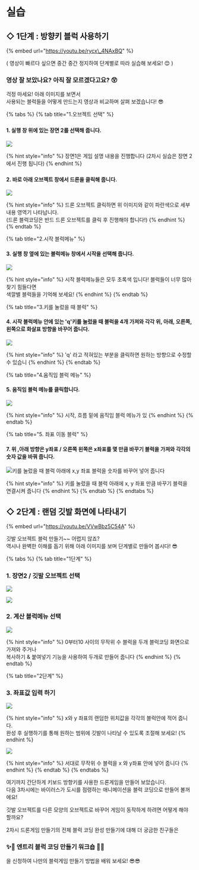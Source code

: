 # 실습

## ◇  1단계 : 방향키 블럭 사용하기

{% embed url="https://youtu.be/rycx\_4NAxBQ" %}

\( 영상이 빠르다 싶으면 중간 중간 정지하여 단계별로 따라 실습해 보세요! 😊 \)  
  


### 영상 잘 보았나요? 아직 잘 모르겠다고요? 😲

  
  
걱정 마세요! 아래 이미지를 보면서  
사용되는 블럭들을 어떻게 만드는지 영상과 비교하며 살펴 보겠습니다!  😎  


{% tabs %}
{% tab title="1.오브젝트 선택" %}
### 

#### 1. 실행 창 위에 있는 장면 2를 선택해 줍니다.

![](../../.gitbook/assets/0.png)

{% hint style="info" %}
장면1은 게임 설명 내용을 진행합니다 \(2차시 실습은 장면 2에서 진행 됩니다\)
{% endhint %}

### 

#### 2. 바로 아래 오브젝트 창에서 드론을 클릭해 줍니다.

![](../../.gitbook/assets/1%20%281%29.png)

{% hint style="info" %}
드론 오브젝트 클릭하면 위 이미지와 같이 파란색으로 세부 내용 영역기 나타납니다.  
\(드론 블럭코딩은 반드 드론 오브젝트를 클릭 후 진행해야 합니다!\) 
{% endhint %}
{% endtab %}

{% tab title="2.시작 블럭메뉴" %}
#### 3. 실행 창 옆에 있는 블럭메뉴 창에서 시작을 선택해 줍니다.

![](../../.gitbook/assets/2%20%281%29.png)

{% hint style="info" %}
시작 블럭메뉴들은 모두 초록색 입니다! 블럭들이 너무 많아 찾기 힘들다면   
색깔별 블럭들을 기억해 보세요!
{% endhint %}
{% endtab %}

{% tab title="3.키를 눌렀을 때 블럭" %}
#### 4. 시작 블럭메뉴 안에 있는 'q'키를 눌렀을 때 블럭을 4개 가져와 각각 위, 아래, 오른쪽, 왼쪽으로 화살표 방향을 바꾸어 줍니다.

![](../../.gitbook/assets/3.png)

{% hint style="info" %}
'q' 라고 적혀있는 부분을 클릭하면 원하는 방향으로 수정할 수 있습니
{% endhint %}
{% endtab %}

{% tab title="4.움직임 블럭 메뉴" %}
#### 5. 움직임 블럭 메뉴를 클릭합니다.

![](../../.gitbook/assets/4.png)

{% hint style="info" %}
시작, 흐름 밑에 움직임 블럭 메뉴가 있
{% endhint %}
{% endtab %}

{% tab title="5. 좌표 이동 블럭" %}
#### 7. 위 ,아래 방향은 y좌표 / 오른쪽 왼쪽은 x좌표를 몇 만큼 바꾸기 블럭을 가져와 각각의  숫자 값을 바꿔 줍니다.

![&#xD0A4;&#xB97C; &#xB20C;&#xB800;&#xC744; &#xB54C; &#xBE14;&#xB7ED; &#xC544;&#xB798;&#xC5D0; x,y &#xC88C;&#xD45C; &#xBE14;&#xB7ED;&#xC744; &#xC22B;&#xC790;&#xB97C; &#xBC14;&#xAFB8;&#xC5B4; &#xB123;&#xC5B4; &#xC90D;&#xB2C8;&#xB2E4; ](../../.gitbook/assets/5.png)

{% hint style="info" %}
키를 눌렀을 때 블럭 아래에  x, y 좌표 만큼 바꾸기 블럭을 연결시켜 줍니다
{% endhint %}
{% endtab %}
{% endtabs %}

  


## ◇  2단계 : 랜덤 깃발 화면에 나타내기

{% embed url="https://youtu.be/VVwBbz5C54A" %}

  
  
깃발 오브젝트 블럭 만들기~~ 어렵지 않죠?  
역시나 완벽한 이해를 돕기 위해 아래 이미지를 보며 단계별로 만들어 봅시다! 😎

{% tabs %}
{% tab title="1단계" %}
### 1. 장면2 / 깃발 오브젝트 선택

![](../../.gitbook/assets/2%20%281%29.jpg)

![](../../.gitbook/assets/3%20%281%29.jpg)

### 2. 계산 블럭메뉴 선택

![](../../.gitbook/assets/1%20%282%29.png)

{% hint style="info" %}
0부터10 사이의 무작위 수 블럭을 두개 블럭코딩 화면으로 가져와 주거나  
복사하기 & 붙여넣기 기능을 사용하여 두개로 만들어 줍니다
{% endhint %}
{% endtab %}

{% tab title="2단계" %}
### 3. 좌표값 입력 하기

![](../../.gitbook/assets/4%20%282%29.jpg)

{% hint style="info" %}
x와 y 좌표의 랜덤한 위치값을 각각의 블럭안에 적어 줍니다.  
완성 후 실행하기를 통해 원하는 범위에 깃발이 나타날 수 있도록 조절해 보세요!
{% endhint %}

![](../../.gitbook/assets/5%20%282%29.jpg)

{% hint style="info" %}
서대로 무작위 수 블럭을  x 와 y좌표 안에 넣어 줍니다
{% endhint %}
{% endtab %}
{% endtabs %}

여기까지 간단하게 키보드 방향키를 사용한 드론게임을 만들어 보았습니다.  
다음 3차시에는 바이러스가 도시를 점령하는 애니메이션을 블럭 코딩으로 만들어 볼꺼에요!  
  
깃발 오브젝트를 다른 모양의 오브젝트로 바꾸어 게임이 동작하게 하려면 어떻게 해야 할까요?  
  
2차시 드론게임 만들기의 전체 블럭 코딩 완성 만들기에 대해 더 궁금한 친구들은

### ✨🎉  엔트리 블럭 코딩 만들기 워크숍  🎉✨

을 신청하여 나만의 블럭게임 만들기 방법을 배워 보세요! 😎😎

###  

